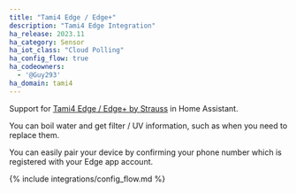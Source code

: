 ```yaml
---
title: "Tami4 Edge / Edge+"
description: "Tami4 Edge Integration"
ha_release: 2023.11
ha_category: Sensor
ha_iot_class: "Cloud Polling"
ha_config_flow: true
ha_codeowners:
  - '@Guy293'
ha_domain: tami4
---
```


Support for [Tami4 Edge / Edge+ by Strauss](https://www.tami4.co.il/tami4edge-collection) in Home Assistant.

You can boil water and get filter / UV information, such as when you need to replace them.

You can easily pair your device by confirming your phone number which is registered with your Edge app account.

{% include integrations/config_flow.md %}
